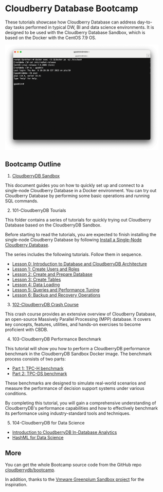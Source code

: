 # Cloudberry Database Bootcamp

These tutorials showcase how Cloudberry Database can address day-to-day tasks
performed in typical DW, BI and data science environments. It is designed to
be used with the Cloudberry Database Sandbox, which is based on the Docker
with the CentOS 7.9 OS.

![CloudberryDB Sandbox](./images/cbdb-sandbox.png)

## Bootcamp Outline

1. [CloudberryDB Sandbox](./cbdb-sandbox/)

This document guides you on how to quickly set up and connect to a single-node
Cloudberry Database in a Docker environment. You can try out Cloudberry
Database by performing some basic operations and running SQL commands.

2. 101-CloudberryDB Tourials

This folder contains a series of tutorials for quickly trying out Cloudberry
Database based on the CloudberryDB Sandbox.

Before starting to read the tutorials, you are expected to finish installing
the single-node Cloudberry Database by following [Install a Single-Node
Cloudberry Database](./cbdb-sandbox).

The series includes the following tutorials. Follow them in sequence.

- [Lesson 0: Introduction to Database and CloudberryDB Architecture](./101-cbdb-tutorials/101-0-introduction-to-database-and-cloudberrydb-architecture)
- [Lesson 1: Create Users and Roles](./101-cbdb-tutorials/101-1-create-users-and-roles)
- [Lesson 2: Create and Prepare Database](./101-cbdb-tutorials/101-2-create-and-prepare-database)
- [Lesson 3: Create Tables](./101-cbdb-tutorials/101-3-create-tables)
- [Lesson 4: Data Loading](./101-cbdb-tutorials/101-4-data-loading)
- [Lesson 5: Queries and Performance Tuning](./101-cbdb-tutorials/101-5-queries-and-performance-tuning)
- [Lesson 6: Backup and Recovery Operations](./101-cbdb-tutorials/101-6-backup-and-recovery-operations)

3. [102-CloudberryDB Crash Course](./102-cbdb-crash-course)

This crash course provides an extensive overview of Cloudberry Database, an
open-source Massively Parallel Processing (MPP) database. It covers key
concepts, features, utilities, and hands-on exercises to become proficient
with CBDB.

4. 103-CloudberryDB Performance Benchmark

This tutorial will show you how to perform a CloudberryDB performance
benchmark in the CloudberryDB Sandbox Docker image. The benchmark process
consists of two parts:

- [Part 1: TPC-H benchmark](./103-cbdb-performance-benchmark/tpch)
- [Part 2: TPC-DS benchmark](./103-cbdb-performance-benchmark/tpcds)

These benchmarks are designed to simulate real-world scenarios and measure the
performance of decision support systems under various conditions.

By completing this tutorial, you will gain a comprehensive understanding of
CloudberryDB's performance capabilities and how to effectively benchmark its
performance using industry-standard tools and techniques.

5. 104-CloudberryDB for Data Science

- [Introduction to CloudberryDB In-Database Analytics](./104-cbdb-for-datascience/104-1-introduction-to-cloudberrydb-in-database-analytics)
- [HashML for Data Science](./104-cbdb-for-datascience/104-2-hashml-for-datascience)

## More

You can get the whole Bootcamp source code from the GitHub repo
[cloudberrydb/bootcamp](https://github.com/cloudberrydb/bootcamp).

In addition, thanks to the [Vmware Greenplum Sandbox
project](https://github.com/vmware-archive/gpdb-sandbox-tutorials) for the
inspiration.
